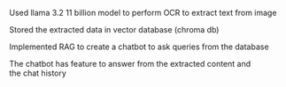 Used llama 3.2 11 billion model to perform OCR to extract text from image

Stored the extracted data in vector database (chroma db)

Implemented RAG to create a chatbot to ask queries from the database

The chatbot has feature to answer from the extracted content and the chat history